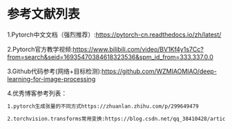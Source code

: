 # 参考文献列表

1.Pytorch中文文档（强烈推荐）:https://pytorch-cn.readthedocs.io/zh/latest/

2.Pytorch官方教学视频:https://www.bilibili.com/video/BV1Kf4y1s7Cc?from=search&seid=16935470384618323536&spm_id_from=333.337.0.0

3.Github代码参考(网络+目标检测):https://github.com/WZMIAOMIAO/deep-learning-for-image-processing

4.优秀博客参考列表：

```xml
1.pytorch生成张量的不同方式https://zhuanlan.zhihu.com/p/299649479 

2.torchvision.transforms常用变换:https://blog.csdn.net/qq_38410428/article/details/94719553

```

